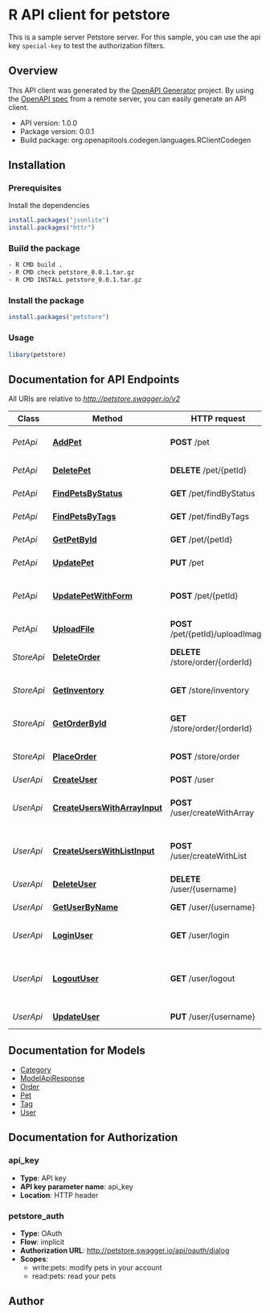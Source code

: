 # R API client for petstore

This is a sample server Petstore server. For this sample, you can use the api key `special-key` to test the authorization filters.

## Overview
This API client was generated by the [OpenAPI Generator](https://openapi-generator.tech) project. By using the [OpenAPI spec](https://openapis.org) from a remote server, you can easily generate an API client.

- API version: 1.0.0
- Package version: 0.0.1
- Build package: org.openapitools.codegen.languages.RClientCodegen

## Installation

### Prerequisites

Install the dependencies

```R
install.packages("jsonlite")
install.packages("httr")
```

### Build the package

```sh
- R CMD build .
- R CMD check petstore_0.0.1.tar.gz
- R CMD INSTALL petstore_0.0.1.tar.gz
```

### Install the package

```R
install.packages("petstore")
```

### Usage

```R
libary(petstore)
```

## Documentation for API Endpoints

All URIs are relative to *http://petstore.swagger.io/v2*

Class | Method | HTTP request | Description
------------ | ------------- | ------------- | -------------
*PetApi* | [**AddPet**](docs/PetApi.md#AddPet) | **POST** /pet | Add a new pet to the store
*PetApi* | [**DeletePet**](docs/PetApi.md#DeletePet) | **DELETE** /pet/{petId} | Deletes a pet
*PetApi* | [**FindPetsByStatus**](docs/PetApi.md#FindPetsByStatus) | **GET** /pet/findByStatus | Finds Pets by status
*PetApi* | [**FindPetsByTags**](docs/PetApi.md#FindPetsByTags) | **GET** /pet/findByTags | Finds Pets by tags
*PetApi* | [**GetPetById**](docs/PetApi.md#GetPetById) | **GET** /pet/{petId} | Find pet by ID
*PetApi* | [**UpdatePet**](docs/PetApi.md#UpdatePet) | **PUT** /pet | Update an existing pet
*PetApi* | [**UpdatePetWithForm**](docs/PetApi.md#UpdatePetWithForm) | **POST** /pet/{petId} | Updates a pet in the store with form data
*PetApi* | [**UploadFile**](docs/PetApi.md#UploadFile) | **POST** /pet/{petId}/uploadImage | uploads an image
*StoreApi* | [**DeleteOrder**](docs/StoreApi.md#DeleteOrder) | **DELETE** /store/order/{orderId} | Delete purchase order by ID
*StoreApi* | [**GetInventory**](docs/StoreApi.md#GetInventory) | **GET** /store/inventory | Returns pet inventories by status
*StoreApi* | [**GetOrderById**](docs/StoreApi.md#GetOrderById) | **GET** /store/order/{orderId} | Find purchase order by ID
*StoreApi* | [**PlaceOrder**](docs/StoreApi.md#PlaceOrder) | **POST** /store/order | Place an order for a pet
*UserApi* | [**CreateUser**](docs/UserApi.md#CreateUser) | **POST** /user | Create user
*UserApi* | [**CreateUsersWithArrayInput**](docs/UserApi.md#CreateUsersWithArrayInput) | **POST** /user/createWithArray | Creates list of users with given input array
*UserApi* | [**CreateUsersWithListInput**](docs/UserApi.md#CreateUsersWithListInput) | **POST** /user/createWithList | Creates list of users with given input array
*UserApi* | [**DeleteUser**](docs/UserApi.md#DeleteUser) | **DELETE** /user/{username} | Delete user
*UserApi* | [**GetUserByName**](docs/UserApi.md#GetUserByName) | **GET** /user/{username} | Get user by user name
*UserApi* | [**LoginUser**](docs/UserApi.md#LoginUser) | **GET** /user/login | Logs user into the system
*UserApi* | [**LogoutUser**](docs/UserApi.md#LogoutUser) | **GET** /user/logout | Logs out current logged in user session
*UserApi* | [**UpdateUser**](docs/UserApi.md#UpdateUser) | **PUT** /user/{username} | Updated user


## Documentation for Models

 - [Category](docs/Category.md)
 - [ModelApiResponse](docs/ModelApiResponse.md)
 - [Order](docs/Order.md)
 - [Pet](docs/Pet.md)
 - [Tag](docs/Tag.md)
 - [User](docs/User.md)


## Documentation for Authorization


### api_key

- **Type**: API key
- **API key parameter name**: api_key
- **Location**: HTTP header

### petstore_auth

- **Type**: OAuth
- **Flow**: implicit
- **Authorization URL**: http://petstore.swagger.io/api/oauth/dialog
- **Scopes**: 
  - write:pets: modify pets in your account
  - read:pets: read your pets



## Author



